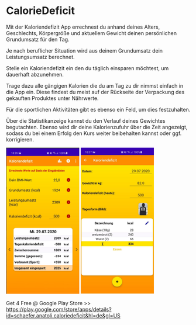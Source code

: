 # CalorieDeficit

Mit der Kaloriendefizit App errechnest du anhand deines Alters, Geschlechts, Körpergröße und aktuellem Gewicht deinen persönlichen Grundumsatz für den Tag.

Je nach beruflicher Situation wird aus deinem Grundumsatz dein Leistungsumsatz berechnet.

Stelle ein Kaloriendefizit ein den du täglich einsparen möchtest, um dauerhaft abzunehmen.

Trage dazu alle gängigen Kalorien die du am Tag zu dir nimmst einfach in die App ein. Diese findest du meist auf der Rückseite der Verpackung des gekauften Produktes unter Nährwerte.

Für die sportlichen Aktivitäten gibt es ebenso ein Feld, um dies festzuhalten.

Über die Statistikanzeige kannst du den Verlauf deines Gewichtes begutachten. Ebenso wird dir deine Kalorienzufuhr über die Zeit angezeigt, sodass du bei einem Erfolg den Kurs weiter beibehalten kannst oder ggf. korrigieren. 


<p align="left">
  <img src="https://github.com/ansc00/CalorieDeficit/blob/main/images/image1.PNG" width="200" height="400">
  <img src="https://github.com/ansc00/CalorieDeficit/blob/main/images/image2.PNG" width="200" height="400">
</p>


Get 4 Free @ Google Play Store >> https://play.google.com/store/apps/details?id=schaefer.anatoli.caloriedeficit&hl=de&gl=US
